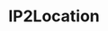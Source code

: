 ---
blog: https://blog.ip2location.com/
codehost: https://github.com/https://github.com/ip2location
facebook: https://facebook.com/ip2location
logohandle: ip2location
sort: ip2location
title: IP2Location
twitter: https://x.com/ip2location
website: https://www.ip2location.com/
youtube: https://youtube.com/user/hexahow
---